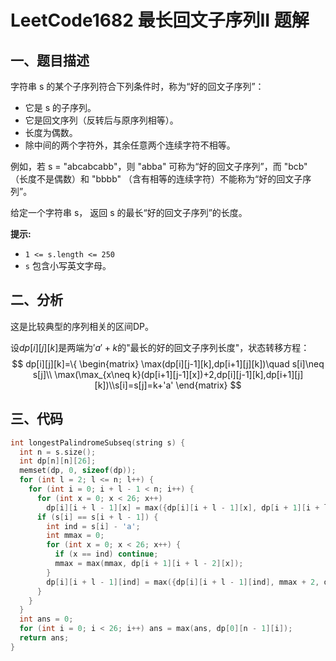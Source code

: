# LeetCode1682 最长回文子序列II 题解

## 一、题目描述

字符串 s 的某个子序列符合下列条件时，称为“好的回文子序列”：

+ 它是 s 的子序列。
+ 它是回文序列（反转后与原序列相等）。
+ 长度为偶数。
+ 除中间的两个字符外，其余任意两个连续字符不相等。

例如，若 s = "abcabcabb"，则 "abba" 可称为“好的回文子序列”，而 "bcb" （长度不是偶数）和 "bbbb" （含有相等的连续字符）不能称为“好的回文子序列”。

给定一个字符串 s， 返回 s 的最长“好的回文子序列”的长度。

**提示:**

- `1 <= s.length <= 250`
- `s` 包含小写英文字母。



## 二、分析

这是比较典型的序列相关的区间DP。

设$dp[i][j][k]$是两端为$'a'+k$的"最长的好的回文子序列长度"，状态转移方程：
$$
dp[i][j][k]=\{
\begin{matrix}
\max(dp[i][j-1][k],dp[i+1][j][k])\quad s[i]\neq s[j]\\
\max(\max_{x\neq k}(dp[i+1][j-1][x])+2,dp[i][j-1][k],dp[i+1][j][k])\\s[i]=s[j]=k+'a'
\end{matrix}
$$


## 三、代码

```c++
int longestPalindromeSubseq(string s) {
  int n = s.size();
  int dp[n][n][26];
  memset(dp, 0, sizeof(dp));
  for (int l = 2; l <= n; l++) {
    for (int i = 0; i + l - 1 < n; i++) {
      for (int x = 0; x < 26; x++)
        dp[i][i + l - 1][x] = max({dp[i][i + l - 1][x], dp[i + 1][i + l - 1][x], dp[i][i + l - 2][x]});
      if (s[i] == s[i + l - 1]) {
        int ind = s[i] - 'a';
        int mmax = 0;
        for (int x = 0; x < 26; x++) {
          if (x == ind) continue;
          mmax = max(mmax, dp[i + 1][i + l - 2][x]);
        }
        dp[i][i + l - 1][ind] = max({dp[i][i + l - 1][ind], mmax + 2, dp[i + 1][i + l - 2][ind]});
      }
    }
  }
  int ans = 0;
  for (int i = 0; i < 26; i++) ans = max(ans, dp[0][n - 1][i]);
  return ans;
}
```

